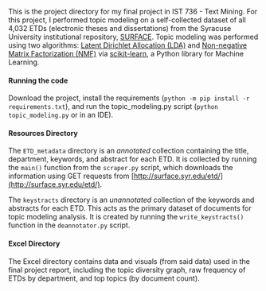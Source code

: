 This is the project directory for my final project in IST 736 - Text Mining. For this project, I performed topic modeling 
on a self-collected dataset of all 4,032 ETDs (electronic theses and dissertations) from the Syracuse University institutional
repository, [SURFACE](http://surface.syr.edu/etd). Topic modeling was performed using two algorithms: [Latent Dirichlet Allocation
(LDA)](https://en.wikipedia.org/wiki/Latent_Dirichlet_allocation) and 
[Non-negative Matrix Factorization (NMF)](https://en.wikipedia.org/wiki/Non-negative_matrix_factorization) via 
[scikit-learn](http://scikit-learn.org/stable/), a Python library for Machine Learning.

#### Running the code

Download the project, install the requirements (`python -m pip install -r requirements.txt`), and run the topic_modeling.py script
(`python topic_modeling.py` or in an IDE).

#### Resources Directory

The `ETD_metadata` directory is an *annotated* collection containing the title, department, keywords, and abstract for each ETD.
It is collected by running the `main()` function from the `scraper.py` script, which downloads the information using GET requests
from [http://surface.syr.edu/etd/](http://surface.syr.edu/etd/).

The `keystracts` directory is an *unannotated* collection of the keywords and abstracts for each ETD. This acts as the 
primary dataset of documents for topic modeling analysis. It is created by running the `write_keystracts()` function in the 
`deannotator.py` script.

#### Excel Directory

The Excel directory contains data and visuals (from said data) used in the final project report, including the 
topic diversity graph, raw frequency of ETDs by department, and top topics (by document count). 
